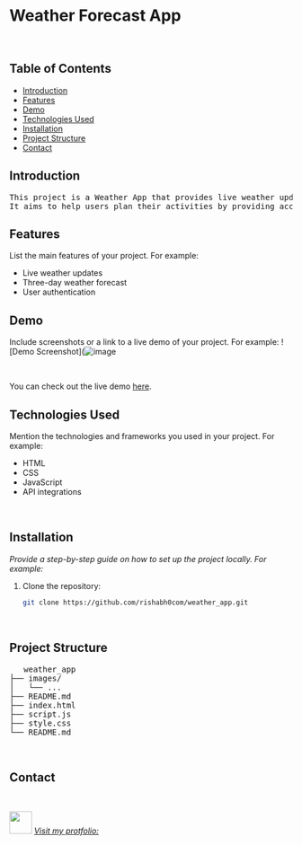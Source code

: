 # Weather Forecast App

<br>

## Table of Contents
- [Introduction](#introduction)
- [Features](#features)
- [Demo](#demo)
- [Technologies Used](#technologies-used)
- [Installation](#installation)
- [Project Structure](#project-structure)
- [Contact](#contact)

## Introduction
<pre>
This project is a Weather App that provides live weather updates and a three-day forecast. 
It aims to help users plan their activities by providing accurate weather information in a user-friendly interface.
</pre>

## Features
List the main features of your project. For example:
- Live weather updates
- Three-day weather forecast
- User authentication

## Demo
Include screenshots or a link to a live demo of your project. For example:
![Demo Screenshot](![image](https://github.com/rishabh0com/weather_app/assets/118434225/d4b3db90-e442-417b-a70f-b160f2846e18)

<br>

You can check out the live demo [here](https://weather-forecast-app-0723.netlify.app/).
<br>

## Technologies Used
Mention the technologies and frameworks you used in your project. For example:
- HTML
- CSS
- JavaScript
- API integrations
<br>

## Installation

<i>Provide a step-by-step guide on how to set up the project locally. For example:</i>

1. Clone the repository:
   ```bash
   git clone https://github.com/rishabh0com/weather_app.git
<br>

## Project Structure

<pre>
   weather_app
├── images/    
│   └── ...  
├── README.md
├── index.html
├── script.js
├── style.css
└── README.md
</pre>

<br>

## Contact
<br>

<img src="https://rishabh-tripathi.vercel.app/assets/logo-CNRgfHXq.png" width="40px" >  <i> [Visit my protfolio:](https://rishabh-tripathi.vercel.app/) </i>


